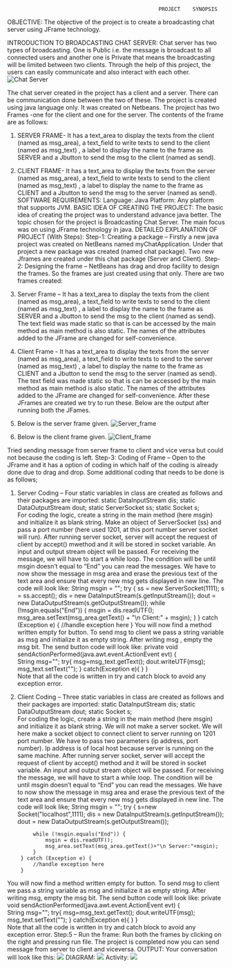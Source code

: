                                                      PROJECT    SYNOPSIS

OBJECTIVE: The objective of the project is to create a broadcasting chat server using JFrame technology.

INTRODUCTION TO BROADCASTING CHAT SERVER:
Chat server has two types of broadcasting. One is Public i.e. the message is broadcast to all connected users and another one is Private that means the broadcasting will be limited between two clients. Through the help of this project, the users can easily communicate and also interact with each other.
![Chat Server](chat_image/Broadcasting-Chat-Server.png)
 
The chat server created in the project has a client and a server. There can be communication done between the two of these. The project is created using java language only. It was created on Netbeans. The project has two Frames -one for the client and one for the server.
The contents of the frame are as follows:
1. SERVER FRAME- It has a text_area to display the texts from the client (named as msg_area), a text_field to write texts to send to the client (named as msg_text) , a label to display the name to the frame as SERVER and a Jbutton to send the msg to the client (named as send).
2. CLIENT FRAME- It has a text_area to display the texts from the server (named as msg_area), a text_field to write texts to send to the client (named as msg_text) , a label to display the name to the frame as CLIENT and a Jbutton to send the msg to the server (named as send).
SOFTWARE REQUIREMENTS:
Language: Java
Platform: Any platform that supports JVM.
BASIC IDEA OF CREATING THE PROJECT:
The basic idea of creating the project was to understand advance java better. The topic chosen for the project is Broadcasting Chat Server. The main focus was on using JFrame technology in java.
DETAILED EXPLANATION OF PROJECT (With Steps):
Step-1: Creating a package – Firstly a new java project was created on NetBeans named myChatApplication. Under that project a new package was created (named chat package). Two new Jframes are created under this chat package (Server and Client).
Step-2: Designing the frame – NetBeans has drag and drop facility to design the frames. So the frames are just created using that only. There are two frames created:
1.	Server Frame – It has a text_area to display the texts from the client (named as msg_area), a text_field to write texts to send to the client (named as msg_text) , a label to display the name to the frame as SERVER and a Jbutton to send the msg to the client (named as send).
The text field was made static so that is can be accessed by the main method as main method is also static. The names of the attributes added to the JFrame are changed for self-convenience.
2.	Client Frame - It has a text_area to display the texts from the server (named as msg_area), a text_field to write texts to send to the server (named as msg_text) , a label to display the name to the frame as CLIENT and a Jbutton to send the msg to the server (named as send).
The text field was made static so that is can be accessed by the main method as main method is also static. The names of the attributes added to the JFrame are changed for self-convenience.
After these JFrames are created we try to run these. Below are the output after running both the JFames.
1. Below is the server frame given.
![Server_frame](chat_image/server.PNG)
 
2. Below is the client frame given.
![Client_frame](chat_image/client.PNG)

Tried sending message from server frame to client and vice versa but could not because the coding is left.
Step-3: Coding of Frame – Open to the JFrame and it has a option of coding in which half of the coding is already done due to drag and drop. Some additional coding that needs to be done is as follows;
1. Server Coding – Four static variables in class are created as follows and their packages are imported:
    static DataInputStream dis;
    static DataOutputStream dout;
    static ServerSocket ss;
    static Socket s;	
For coding the logic, create a string in the main method (here msgin) and initialize it as blank string. Make an object of ServerSocket (ss) and pass a port number (here used 1201, at this port number server socket will run).
After running server socket, server will accept the request of client by accept() mwethod and it will be stored in socket variable. An input and output stream object will be passed.
For receiving the message, we will have to start a while loop. The condition will be until msgin doesn’t equal to “End” you can read the messages.
We have to now show the message in msg area and erase the previous text of the text area and ensure that every new msg gets displayed in new line.
The code will look like:
  String msgin = "";
        try {
            ss = new ServerSocket(1111);
            s = ss.accept();
            dis = new DataInputStream(s.getInputStream());
            dout = new DataOutputStream(s.getOutputStream());
             while (!msgin.equals("End")) {
                msgin = dis.readUTF();
                msg_area.setText(msg_area.getText() + "\n Client:" + msgin);
            }
        } catch (Exception e) {
            //handle exception here
        }
You will now find a method written empty for button. To send msg to client we pass a string variable as msg and initialize it as empty string. After writing msg , empty the msg bit.
The send button code will look like:
private void sendActionPerformed(java.awt.event.ActionEvent evt) {                                     
   String msg="";
    try{ msg=msg_text.getText();
       dout.writeUTF(msg);
       msg_text.setText("");
    }
    catch(Exception e){
    }
    }                    
Note that all the code is written in try and catch block to avoid any exception error. 

1. Client Coding – Three static variables in class are created as follows and their packages are imported:
    static DataInputStream dis;
    static DataOutputStream dout;
    static Socket s;	
For coding the logic, create a string in the main method (here msgin) and initialize it as blank string. We will not make a server socket. We will here make a socket object to connect client to server running on 1201 port number. We have to pass two parameters (ip address, port number). Ip address is of local host because server is running on the same machine.
After running server socket, server will accept the request of client by accept() method and it will be stored in socket variable. An input and output stream object will be passed.
For receiving the message, we will have to start a while loop. The condition will be until msgin doesn’t equal to “End” you can read the messages.
We have to now show the message in msg area and erase the previous text of the text area and ensure that every new msg gets displayed in new line.
The code will look like;
String msgin = "";
        try {
            s=new Socket("localhost",1111);
            dis = new DataInputStream(s.getInputStream());
            dout = new DataOutputStream(s.getOutputStream());

            while (!msgin.equals("End")) {
                msgin = dis.readUTF();
                msg_area.setText(msg_area.getText()+"\n Server:"+msgin);
            }
        } catch (Exception e) {
            //handle exception here
        }
You will now find a method written empty for button. To send msg to client we pass a string variable as msg and initialize it as empty string. After writing msg, empty the msg bit.
The send button code will look like:
private void sendActionPerformed(java.awt.event.ActionEvent evt) {                                    
        String msg="";
    try{ msg=msg_text.getText();
       dout.writeUTF(msg);
       msg_text.setText("");
    }
    catch(Exception e){
    }
    }                
Note that all the code is written in try and catch block to avoid any exception error. 
Step:5 – Run the frame: Run both the frames by clicking on the right and pressing run file.
The project is completed now you can send message from server to client and viceversa.
OUTPUT:
Your conversation will look like this:
 ![](chat_image/Capture.PNG)
 DIAGRAM:
 ![](chat_image/Untitled.png)
 Activity:
 ![](chat_image/activity.png)























 











